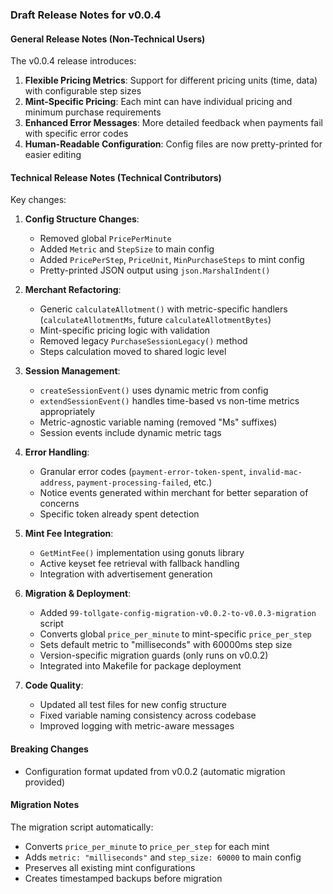 ### Draft Release Notes for v0.0.4

#### General Release Notes (Non-Technical Users)

The v0.0.4 release introduces:

1. **Flexible Pricing Metrics**: Support for different pricing units (time, data) with configurable step sizes
2. **Mint-Specific Pricing**: Each mint can have individual pricing and minimum purchase requirements
3. **Enhanced Error Messages**: More detailed feedback when payments fail with specific error codes
4. **Human-Readable Configuration**: Config files are now pretty-printed for easier editing

#### Technical Release Notes (Technical Contributors)

Key changes:

1. **Config Structure Changes**:
   - Removed global `PricePerMinute`
   - Added `Metric` and `StepSize` to main config
   - Added `PricePerStep`, `PriceUnit`, `MinPurchaseSteps` to mint config
   - Pretty-printed JSON output using `json.MarshalIndent()`

2. **Merchant Refactoring**:
   - Generic `calculateAllotment()` with metric-specific handlers (`calculateAllotmentMs`, future `calculateAllotmentBytes`)
   - Mint-specific pricing logic with validation
   - Removed legacy `PurchaseSessionLegacy()` method
   - Steps calculation moved to shared logic level

3. **Session Management**:
   - `createSessionEvent()` uses dynamic metric from config
   - `extendSessionEvent()` handles time-based vs non-time metrics appropriately
   - Metric-agnostic variable naming (removed "Ms" suffixes)
   - Session events include dynamic metric tags

4. **Error Handling**:
   - Granular error codes (`payment-error-token-spent`, `invalid-mac-address`, `payment-processing-failed`, etc.)
   - Notice events generated within merchant for better separation of concerns
   - Specific token already spent detection

5. **Mint Fee Integration**:
   - `GetMintFee()` implementation using gonuts library
   - Active keyset fee retrieval with fallback handling
   - Integration with advertisement generation

6. **Migration & Deployment**:
   - Added `99-tollgate-config-migration-v0.0.2-to-v0.0.3-migration` script
   - Converts global `price_per_minute` to mint-specific `price_per_step`
   - Sets default metric to "milliseconds" with 60000ms step size
   - Version-specific migration guards (only runs on v0.0.2)
   - Integrated into Makefile for package deployment

7. **Code Quality**:
   - Updated all test files for new config structure
   - Fixed variable naming consistency across codebase
   - Improved logging with metric-aware messages

#### Breaking Changes

- Configuration format updated from v0.0.2 (automatic migration provided)

#### Migration Notes

The migration script automatically:
- Converts `price_per_minute` to `price_per_step` for each mint
- Adds `metric: "milliseconds"` and `step_size: 60000` to main config
- Preserves all existing mint configurations
- Creates timestamped backups before migration
